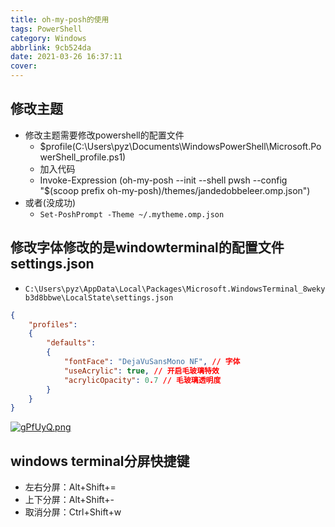 ```yaml
---
title: oh-my-posh的使用
tags: PowerShell
category: Windows
abbrlink: 9cb524da
date: 2021-03-26 16:37:11
cover:
---
```


## 修改主题
+ 修改主题需要修改powershell的配置文件
  + $profile(C:\Users\pyz\Documents\WindowsPowerShell\Microsoft.PowerShell_profile.ps1)
  + 加入代码
  + Invoke-Expression (oh-my-posh --init --shell pwsh --config "$(scoop prefix oh-my-posh)/themes/jandedobbeleer.omp.json")
+ 或者(没成功)
  + `Set-PoshPrompt -Theme ~/.mytheme.omp.json`

## 修改字体修改的是windowterminal的配置文件settings.json
+ `C:\Users\pyz\AppData\Local\Packages\Microsoft.WindowsTerminal_8wekyb3d8bbwe\LocalState\settings.json`


``` json
{
    "profiles":
    {
        "defaults":
        {
            "fontFace": "DejaVuSansMono NF", // 字体
            "useAcrylic": true, // 开启毛玻璃特效
            "acrylicOpacity": 0.7 // 毛玻璃透明度
        }
    }
}
```




[![gPfUyQ.png](https://z3.ax1x.com/2021/04/28/gPfUyQ.png)](https://imgtu.com/i/gPfUyQ)

## windows terminal分屏快捷键

+ 左右分屏：Alt+Shift+=
+ 上下分屏：Alt+Shift+-
+ 取消分屏：Ctrl+Shift+w